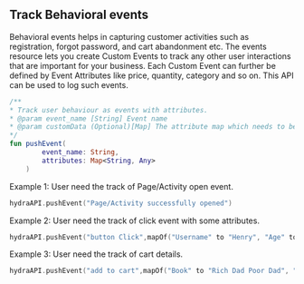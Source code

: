 ## Track Behavioral events

Behavioral events helps in capturing customer activities such as registration, forgot password, and cart abandonment etc. The events resource lets you create Custom Events to track any other user interactions that are important for your business. Each Custom Event can further be defined by Event Attributes like price, quantity, category and so on.
This API can be used to log such events.

```kotlin
/**
* Track user behaviour as events with attributes.
* @param event_name [String] Event name
* @param customData (Optional)[Map] The attribute map which needs to be set for the event
*/
fun pushEvent(
        event_name: String,
        attributes: Map<String, Any>
    )

```

Example 1: User need the track of Page/Activity open event.

```kotlin
hydraAPI.pushEvent("Page/Activity successfully opened")
```

Example 2: User need the track of click event with some attributes.

```kotlin
hydraAPI.pushEvent("button Click",mapOf("Username" to "Henry", "Age" to "25", "Gender" to "Male"))
````
Example 3: User need the track of cart details.

```kotlin
hydraAPI.pushEvent("add to cart",mapOf("Book" to "Rich Dad Poor Dad", "Phone" to "Realme 10", "Earphones" to "Sony Earbuds"))
````
